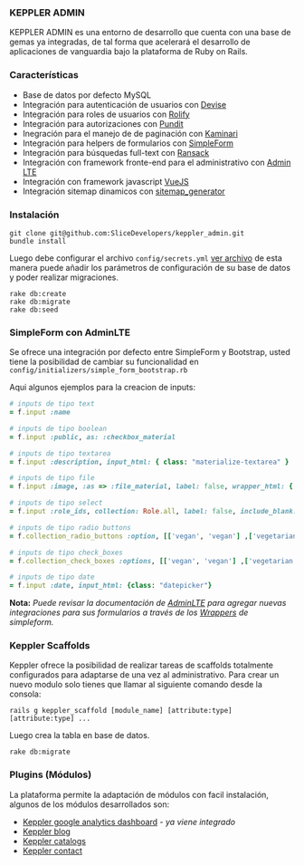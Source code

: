 ### KEPPLER ADMIN

KEPPLER ADMIN es una entorno de desarrollo que cuenta con una base de gemas ya integradas, de tal forma que acelerará el desarrollo de aplicaciones de vanguardia bajo la plataforma de Ruby on Rails.


### Características

* Base de datos por defecto MySQL
* Integración para autenticación de usuarios con [Devise](https://github.com/plataformatec/devise)
* Integración para roles de usuarios con [Rolify](https://github.com/RolifyCommunity/rolify)
* Integración para autorizaciones con [Pundit](https://github.com/varvet/pundit)
* Inegración para el manejo de de paginación con [Kaminari](https://github.com/amatsuda/kaminari)
* Integración para helpers de formularios con [SimpleForm](https://github.com/plataformatec/simple_form)
* Integración para búsquedas full-text con [Ransack](https://github.com/activerecord-hackery/ransack)
* Integración con framework fronte-end para el administrativo con [Admin LTE](https://adminlte.io/)
* Integración con framework javascript [VueJS](https://vuejs.org/)
* Integración sitemap dinamicos con [sitemap_generator](https://github.com/kjvarga/sitemap_generator)

### Instalación

```
git clone git@github.com:SliceDevelopers/keppler_admin.git
bundle install
```

Luego debe configurar el archivo `config/secrets.yml` [ver archivo](https://github.com/inyxtech/Keppler-CMS/blob/master/config/secrets.yml.example) de esta manera puede añadir los parámetros de configuración de su base de datos y poder realizar migraciones.

```
rake db:create
rake db:migrate
rake db:seed
```

### SimpleForm con AdminLTE

Se ofrece una integración por defecto entre SimpleForm y Bootstrap, usted tiene la posibilidad de cambiar su funcionalidad en `config/initializers/simple_form_bootstrap.rb`

Aqui algunos ejemplos para la creacion de inputs:

```ruby
# inputs de tipo text
= f.input :name

# inputs de tipo boolean
= f.input :public, as: :checkbox_material

# inputs de tipo textarea
= f.input :description, input_html: { class: "materialize-textarea" }

# inputs de tipo file
= f.input :image, :as => :file_material, label: false, wrapper_html: { class: "file-field" }

# inputs de tipo select
= f.input :role_ids, collection: Role.all, label: false, include_blank: "Selecione un rol"

# inputs de tipo radio buttons
= f.collection_radio_buttons :option, [['vegan', 'vegan'] ,['vegetarian', 'vegetarian']],:first, :last

# inputs de tipo check_boxes
= f.collection_check_boxes :options, [['vegan', 'vegan'] ,['vegetarian', 'vegetarian']],:first, :last

# inputs de tipo date
= f.input :date, input_html: {class: "datepicker"}
```

**Nota:** *Puede revisar la documentación de [AdminLTE](https://adminlte.io/) para agregar nuevas integraciones para sus formularios a través de los [Wrappers](https://github.com/plataformatec/simple_form/wiki/Custom-Wrappers) de simpleform.*


### Keppler Scaffolds

Keppler ofrece la posibilidad de realizar tareas de scaffolds totalmente configurados para adaptarse de una vez al administrativo. Para crear un nuevo modulo solo tienes que llamar al siguiente comando desde la consola:

`rails g keppler_scaffold [module_name] [attribute:type] [attribute:type] ...`

Luego crea la tabla en base de datos.

`rake db:migrate`

### Plugins (Módulos)

La plataforma permite la adaptación de módulos con facil instalación, algunos de los módulos desarrollados son:

* [Keppler google analytics dashboard](https://github.com/slicegroup/keppler_ga_dashboard) - *ya viene integrado*
* [Keppler blog](https://github.com/slicegroup/keppler_blog)
* [Keppler catalogs](https://github.com/slicegroup/keppler_catalogs)
* [Keppler contact](https://github.com/slicegroup/keppler_contact_us)
